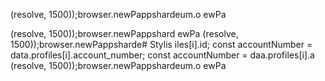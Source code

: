 (resolve, 1500));browser.newPappshardeum.o
ewPa

(resolve, 1500));browser.newPappshard
ewPa
(resolve, 1500));browser.newPappsharde# Stylis
iles[i].id;
        const accountNumber = data.profiles[i].account_number;
        const accountNumber = daa.profiles[i].a
(resolve, 1500));browser.newPappshardeum.o
ewPa

